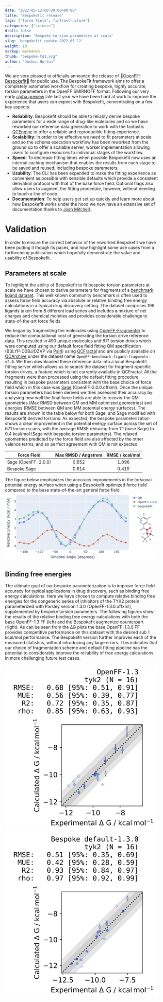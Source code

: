 ```yaml
---
date: "2022-05-12T00:00:00+00:00"
title: 'Bespokefit release'
tags: ["force field", "infrastructure"]
categories: ["science"]
draft: false
description: 'Bespoke torsion parameters at scale'
slug: 'bespokefit-update-2022-05-12'
weight: 10
markup: markdown
thumb: "bespoke-td1.svg"
author: "Joshua Horton"
---
```


We are very pleased to officially announce the release of :tada:[OpenFF-Bespokefit](https://github.com/openforcefield/openff-bespokefit):tada: for public use. The BespokeFit framework aims to offer a completely automated workflow for creating bespoke, highly accurate, torsion parameters in the OpenFF SMIRNOFF format. Following our very early
[alpha preview](https://openforcefield.org/community/news/science-updates/bespokefit-update-2021-10-20/) late last year we have been hard at work to improve the experience that users can expect with Bespokefit, concentrating on a few key aspects:
- **Reliability**: Bespokefit should be able to reliably derive bespoke parameters for a wide range of drug-like molecules and so we have reworked our reference data generation to work with the fantastic [QCEngine](https://github.com/MolSSI/QCEngine) to offer a reliable and reproducible fitting experience. 
- **Scalability**: In order to be effective we need to fit parameters at scale and so the schema execution workflow has been reworked from the ground up to offer a scalable server, worker implementation allowing users to configure resources to individual stages of the workflow.
- **Speed**: To decrease fitting times when possible Bespokefit now uses an internal caching mechanism that enables the results from each stage to be saved and reused, including bespoke parameters.
- **Usability**: The CLI has been expanded to make the fitting experience as convenient as possible with sensible defaults which provide a consistent derivation protocol with that of the base force field. Optional flags also allow users to augment the fitting procedure, however, without needing to touch a line of code.
- **Documentation**: To help users get set up quickly and learn more about how Bespokefit works under the hood we now have an extensive set of documentation thanks to [Josh Mitchell](https://docs.openforcefield.org/projects/bespokefit/en/latest/).

# Validation

In order to ensure the correct behavior of the reworked Bespokefit we have been putting it though its paces, and now highlight some use cases from a forthcoming publication which hopefully demonstrate the value and usability of Bespokefit. 

## Parameters at scale
To highlight the ability of Bespokefit to fit bespoke torsion parameters at scale we have chosen to derive parameters for 
fragments of a [benchmark ligand dataset](https://doi.org/10.1021/ja512751q). This well known community benchmark is often used 
to assess force field accuracy via absolute or relative binding free energy calculations in a typical drug discovery setting. 
The dataset comprises 199 ligands taken from 8 different lead series and includes a mixture of net charges and chemical 
moieties and provides considerable challenge to state-of-the-art force fields. 

We began by fragmenting the molecules using 
[OpenFF-Fragmenter](https://github.com/openforcefield/openff-fragmenter) to reduce the computational cost of generating 
the torsion drive reference data. This resulted in 490 unique molecules and 
671 torsion drives which were computed using our default force field fitting QM specification (B3LYP-D3BJ/DZVP via [Psi4](https://psicode.org/)) 
using [QCFractal](https://github.com/MolSSI/QCFractal) and are publicly available on [QCArchive](https://qcarchive.molssi.org/)
under the dataset name ``OpenFF-benchmark-ligand-fragments-v2.0``. We then downloaded these reference data into a local 
Bespokefit fitting server which allows us to search the dataset for fragment-specific torsion drives, a feature which is not 
currently available in QCFractal. All the fragments were then processed using the default fitting procedure, resulting in 
bespoke parameters consistent with the base choice of force field which in this case was 
[Sage](https://openforcefield.org/force-fields/force-fields/) (OpenFF-2.0.0.offxml). 
Once the unique torsion parameters had been derived we then assessed their accuracy by analysing how well the final force fields
are able to recover the QM geometries (Max RMSD between QM and MM optimized geometries) and energies (RMSE between QM and MM potential energy surfaces). The results are shown in the table below for both Sage, and Sage modified with 
Bespokefit derived torsions. As expected, the bespoke parameterization shows a clear improvement in the potential energy surface across the 
set of 671 torsion scans, with the average RMSE reducing from 1.1 (base Sage) to 0.4 kcal/mol (Sage with bespoke torsion parameters). 
The relaxed geometries predicted by the force field are also affected by the other valence terms, and so perfect agreement 
with QM is not expected.

| Force Field         | Max RMSD / Angstrom | RMSE / kcal/mol |
|---------------------|:-------------------:|:---------------:|
| Sage (OpenFF-2.0.0) |        0.652        |      1.096      |
| Bespoke Sage        |        0.614        |      0.419      |

The figure below emphasizes the accuracy improvements in the torsional potential energy surface when using a Bespokefit optimized force field 
compared to the base state-of-the-art general force field.
![bespoke-td-example](bespoke-td1.svg "Bespoke torsion drive example")

## Binding free energies
The ultimate goal of our bespoke parameterization is to improve force field accuracy for typical applications in drug discovery, such as 
binding free energy calculations.
Here we have chosen to compute relative binding free energies for the congeneric series of inhibitors 
of the TYK2 protein parameterized with Parsley version 1.3.0 (OpenFF-1.3.0.offxml), supplemented by bespoke torsion parameters. 
The following figures show the results of the relative binding free energy calculations with both the base OpenFF-1.3 FF (left)
and the Bespokefit augmented counterpart (right). As can be seen from the ∆G plots the base OpenFF-1.3.0 FF provides competitive 
performance on this dataset with the desired sub 1 kcal/mol performance. The Bespokefit version further
improves each of the measured statistics, without introducing any large errors. This indicates that our choice of fragmentation scheme
and default fitting pipeline has the potential to considerably improve the reliability of free energy calculations in more
challenging future test cases.

![openff-1.3.0](tyk2-openff.1.3-DG.svg "Openff-1.3.0")
![Bespokefit-default](tyk2-bespokefit-default-1.3-DG.svg "Bespokefit-default-1.3.0")